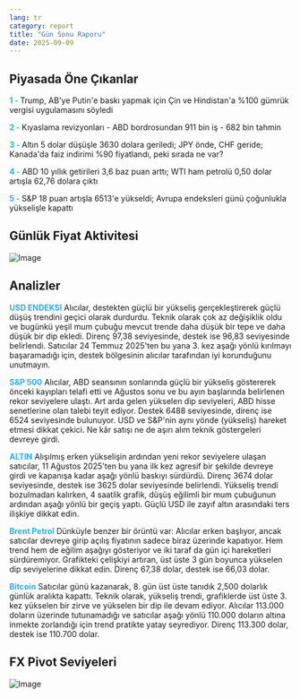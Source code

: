 ```yaml
---
lang: tr
category: report
title: "Gün Sonu Raporu"
date: 2025-09-09
---
```



<h2>Piyasada Öne Çıkanlar</h2>
<strong style="color: #2caef7;">1 - </strong> Trump, AB'ye Putin'e baskı yapmak için Çin ve Hindistan'a %100 gümrük vergisi uygulamasını söyledi

<strong style="color: #2caef7;">2 - </strong> Kıyaslama revizyonları - ABD bordrosundan 911 bin iş - 682 bin tahmin

<strong style="color: #2caef7;">3 - </strong> Altın 5 dolar düşüşle 3630 dolara geriledi; JPY önde, CHF geride; Kanada'da faiz indirimi %90 fiyatlandı, peki sırada ne var?

<strong style="color: #2caef7;">4 - </strong> ABD 10 yıllık getirileri 3,6 baz puan arttı; WTI ham petrolü 0,50 dolar artışla 62,76 dolara çıktı

<strong style="color: #2caef7;">5 - </strong> S&P 18 puan artışla 6513'e yükseldi; Avrupa endeksleri günü çoğunlukla yükselişle kapattı



<h2>Günlük Fiyat Aktivitesi</h2>
<img src="https://markleighedu.github.io/img/Sep-2025/09-Sep-2025/price.jpg" alt="Image"/>

<h2>Analizler</h2>
<strong style="color: #2caef7;">USD ENDEKSI</strong> Alıcılar, destekten güçlü bir yükseliş gerçekleştirerek güçlü düşüş trendini geçici olarak durdurdu. Teknik olarak çok az değişiklik oldu ve bugünkü yeşil mum çubuğu mevcut trende daha düşük bir tepe ve daha düşük bir dip ekledi. Direnç 97,38 seviyesinde, destek ise 96,83 seviyesinde belirlendi. Satıcılar 24 Temmuz 2025'ten bu yana 3. kez aşağı yönlü kırılmayı başaramadığı için, destek bölgesinin alıcılar tarafından iyi korunduğunu unutmayın.

<strong style="color: #2caef7;">S&P 500</strong> Alıcılar, ABD seansının sonlarında güçlü bir yükseliş göstererek önceki kayıpları telafi etti ve Ağustos sonu ve bu ayın başlarında belirlenen rekor seviyelere ulaştı. Art arda gelen yükselen dip seviyeleri, ABD hisse senetlerine olan talebi teyit ediyor. Destek 6488 seviyesinde, direnç ise 6524 seviyesinde bulunuyor. USD ve S&P'nin aynı yönde (yükseliş) hareket etmesi dikkat çekici. Ne kâr satışı ne de aşırı alım teknik göstergeleri devreye girdi.

<strong style="color: #2caef7;">ALTIN</strong> Alışılmış erken yükselişin ardından yeni rekor seviyelere ulaşan satıcılar, 11 Ağustos 2025'ten bu yana ilk kez agresif bir şekilde devreye girdi ve kapanışa kadar aşağı yönlü baskıyı sürdürdü. Direnç 3674 dolar seviyesinde, destek ise 3625 dolar seviyesinde belirlendi. Yükseliş trendi bozulmadan kalırken, 4 saatlik grafik, düşüş eğilimli bir mum çubuğunun ardından aşağı yönlü bir geçiş yaptı. Güçlü USD ile zayıf altın arasındaki ters ilişkiye dikkat edin.

<strong style="color: #2caef7;">Brent Petrol</strong> Dünküyle benzer bir örüntü var: Alıcılar erken başlıyor, ancak satıcılar devreye girip açılış fiyatının sadece biraz üzerinde kapatıyor. Hem trend hem de eğilim aşağıyı gösteriyor ve iki taraf da gün içi hareketleri sürdüremiyor. Grafikteki çelişkiyi artıran, üst üste 3 gün boyunca yükselen dip seviyelerine dikkat edin. Direnç 67,38 dolar, destek ise 66,03 dolar.

<strong style="color: #2caef7;">Bitcoin</strong> Satıcılar günü kazanarak, 8. gün üst üste tanıdık 2,500 dolarlık günlük aralıkta kapattı. Teknik olarak, yükseliş trendi, grafiklerde üst üste 3. kez yükselen bir zirve ve yükselen bir dip ile devam ediyor. Alıcılar 113.000 doların üzerinde tutunamadığı ve satıcılar aşağı yönlü 110.000 doların altına inmekte zorlandığı için trend pratikte yatay seyrediyor. Direnç 113.300 dolar, destek ise 110.700 dolar.



<h2>FX Pivot Seviyeleri</h2>
<img src="https://markleighedu.github.io/img/Sep-2025/09-Sep-2025/pivot.jpg" alt="Image"/>